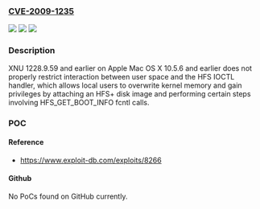 ### [CVE-2009-1235](https://cve.mitre.org/cgi-bin/cvename.cgi?name=CVE-2009-1235)
![](https://img.shields.io/static/v1?label=Product&message=n%2Fa&color=blue)
![](https://img.shields.io/static/v1?label=Version&message=n%2Fa&color=blue)
![](https://img.shields.io/static/v1?label=Vulnerability&message=n%2Fa&color=brighgreen)

### Description

XNU 1228.9.59 and earlier on Apple Mac OS X 10.5.6 and earlier does not properly restrict interaction between user space and the HFS IOCTL handler, which allows local users to overwrite kernel memory and gain privileges by attaching an HFS+ disk image and performing certain steps involving HFS_GET_BOOT_INFO fcntl calls.

### POC

#### Reference
- https://www.exploit-db.com/exploits/8266

#### Github
No PoCs found on GitHub currently.

